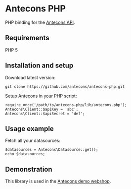 Antecons PHP
====================

PHP binding for the [Antecons API](https://api.antecons.net).

Requirements
------------

PHP 5

Installation and setup
----------------------

Download latest version:

    git clone https://github.com/antecons/antecons-php.git

Setup Antecons in your PHP script:

    require_once('/path/to/antecons-php/lib/antecons.php');
    Antecons\Client::$apiKey = 'abc';
    Antecons\Client::$apiSecret = 'def';

Usage example
-------------

Fetch all your datasources:
    
    $datasources = Antecons\Datasource::get();
    echo $datasources;

Demonstration
-------------

This library is used in the [Antecons demo webshop](https://demo.antecons.net).
